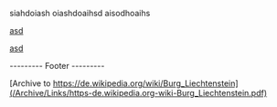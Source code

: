 siahdoiash oiashdoaihsd aisodhoaihs

[asd](https://de.wikipedia.org/wiki/Burg_Liechtenstein)


[asd](sad)


--------- Footer ---------

[Archive to https://de.wikipedia.org/wiki/Burg_Liechtenstein](/Archive/Links/https-de.wikipedia.org-wiki-Burg_Liechtenstein.pdf)